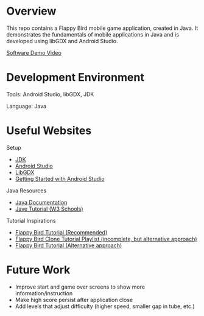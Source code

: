 # Overview

This repo contains a Flappy Bird mobile game application, created in Java. It demonstrates the fundamentals of mobile applications in Java and is developed using libGDX and Android Studio.

[Software Demo Video]()

# Development Environment

Tools: Android Studio, libGDX, JDK

Language: Java

# Useful Websites

Setup

- [JDK](https://www.oracle.com/technetwork/java/javase/downloads/index.html)
- [Android Studio](https://developer.android.com/studio)
- [LibGDX](https://libgdx.com)
- [Getting Started with Android Studio](https://developer.android.com/codelabs/basic-android-kotlin-compose-first-app#1)

Java Resources

- [Java Documentation](https://docs.oracle.com/en/java/)
- [Jave Tutorial (W3 Schools)](https://www.w3schools.com/java/)

Tutorial Inspirations

- [Flappy Bird Tutorial (Recommended)](https://www.youtube.com/watch?v=SAhp9AwU_DA)
- [Flappy Bird Clone Tutorial Playlist (incomplete, but alternative approach)](https://www.youtube.com/playlist?list=PLhcYacorV7U7OM-IR14AupJDglqjnSPLX)
- [Flappy Bird Tutorial (Alternative approach)](https://www.youtube.com/watch?v=APNk2OcSClY)

# Future Work

- Improve start and game over screens to show more information/instruction
- Make high score persist after application close
- Add levels that adjust difficulty (higher speed, smaller gap in tube, etc.)
